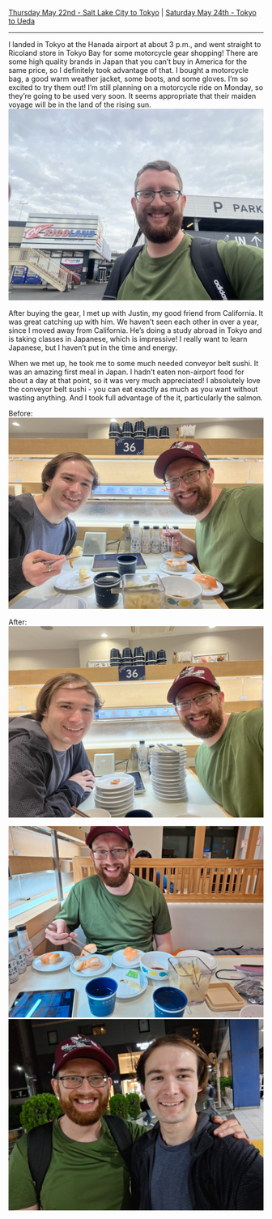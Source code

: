 [Thursday May 22nd - Salt Lake City to Tokyo](Thursday%20May%2022nd%20-%20Salt%20Lake%20City%20to%20Tokyo.md) | [Saturday May 24th - Tokyo to Ueda](Saturday%20May%2024th%20-%20Tokyo%20to%20Ueda.md)

---

I landed in Tokyo at the Hanada airport at about 3 p.m., and went straight to Ricoland store in Tokyo Bay for some motorcycle gear shopping! There are some high quality brands in Japan that you can’t buy in America for the same price, so I definitely took advantage of that. I bought a motorcycle bag, a good warm weather jacket, some boots, and some gloves. I’m so excited to try them out! I’m still planning on a motorcycle ride on Monday, so they’re going to be used very soon. It seems appropriate that their maiden voyage will be in the land of the rising sun. 
![](../../images/IMG_9146.jpeg)

After buying the gear, I met up with Justin, my good friend from California. It was great catching up with him. We haven’t seen each other in over a year, since I moved away from California. He’s doing a study abroad in Tokyo and is taking classes in Japanese, which is impressive! I really want to learn Japanese, but I haven’t put in the time and energy.

When we met up, he took me to some much needed conveyor belt sushi. It was an amazing first meal in Japan. I hadn’t eaten non-airport food for about a day at that point, so it was very much appreciated! I absolutely love the conveyor belt sushi - you can eat exactly as much as you want without wasting anything. And I took full advantage of the it, particularly the salmon.

Before:
![](../../images/IMG_9151.jpeg)

After:
![](../../images/IMG_9153.jpeg)

![](../../images/07acb098-623c-4943-847c-03bddae835bd.jpeg)
![](../../images/33147dce-3029-485a-b35e-c43b5cd634c8.jpeg)